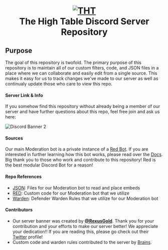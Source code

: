 <h1 align="center">
    <br>
    <a href="https://github.com/Eventual1y/THT"><img src="https://github.com/Eventual1y/THT/blob/e2c2c9f50350d984ee23dbfaa2fdd3568924ed43/IMG_2972.PNG" alt="THT"></a>
    <br>
    The High Table Discord Server Repository 
    <br>
  </h1>
  
  
  
  ## Purpose
  <p>The goal of this repository is twofold. The primary purpose of this repository is to maintain all of our custom filters, code, and JSON files in a place where we        can collaborate and easily edit from a single source. This makes it easy for us to track changes we've made to our server as well as continualy update those who          care to view this repo.
  </p>
  
  #### Server Link & Info
  If you somehow find this repository without already being a member of our server and have further questions about this repo, feel free join and ask us here:
  
 ![Discord Banner 2](https://discordapp.com/api/guilds/807830259990659082/widget.png?style=banner2)
 
  
  #### Sources
  Our main Moderation bot is a private instance of a [Red Bot](https://github.com/Cog-Creators/Red-DiscordBot). If you are interested in further learning how this bot
  works, please read over the [Docs](https://docs.discord.red/en/stable/). Big thank you to those who work and contribute to this repository! Red is the best modular
  Discord Bot for a reason!

  #### Repo References
  - [JSON](https://github.com/Eventual1y/THT/tree/main/JSON): Files for our Moderation bot to read and place embeds
  - [RED](https://github.com/Eventual1y/THT/tree/main/Red): Custom code for our Moderation bot that we utilize 
  - [Warden](https://github.com/Eventual1y/THT/tree/main/Warden): Defender Warden Rules that we utilize for our Moderation bot


 #### Contributors
  - Our server banner was created by [**@RexusGold**](https://twitter.com/RexusGold). Thank you for your contribution and your efforts to make our server better! We         appreciate your dedication!! If you are reading this, please go check out their [Twitter](https://twitter.com/RexusGold) profile!
  - Custom code and warden rules contributed to the server by [Brains](https://github.com/King0fBrains). 
  
 
